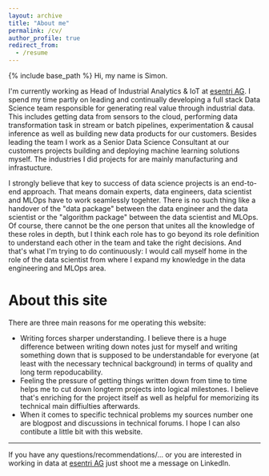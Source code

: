```yaml
---
layout: archive
title: "About me"
permalink: /cv/
author_profile: true
redirect_from:
  - /resume
---
```


{% include base_path %}
Hi, my name is Simon.

I'm currently working as Head of Industrial Analytics & IoT at [esentri AG](https://www.esentri.com/). I spend my time partly on leading and continually developing a full stack Data Science team responsible for generating real value through industrial data. This includes getting data from sensors to the cloud, performing data transformation task in stream or batch pipelines, experimentation & causal inference as well as building new data products for our customers. Besides leading the team I work as a Senior Data Science Consultant at our customers projects building and deploying machine learning solutions myself. The industries I did projects for are mainly manufacturing and infrastucture.

I strongly believe that key to success of data science projects is an end-to-end approach. That means domain experts, data engineers, data scientist and MLOps have to work seamlessly togehter. There is no such thing like a handover of the "data package" between the data engineer and the data scientist or the "algorithm package" between the data scientist and MLOps. Of course, there cannot be the one person that unites all the knowledge of these roles in depth, but I think each role has to go beyond its role definition to understand each other in the team and take the right decisions. And that's what I'm trying to do continuously: I would call myself home in the role of the data scientist from where I expand my knowledge in the data engineering and MLOps area.


About this site
======
There are three main reasons for me operating this website:
- Writing forces sharper understanding. I believe there is a huge difference between writing down notes just for myself and writing something down that is supposed to be understandable for everyone (at least with the necessary technical background) in terms of quality and long term repoducability.
- Feeling the pressure of getting things written down from time to time helps me to cut down longterm projects into logical milestones. I believe that's enriching for the project itself as well as helpful for memorizing its technical main diffiulties afterwards.
- When it comes to specific technical problems my sources number one are blogpost and discussions in technical forums. I hope I can also contibute a little bit with this website. 
  

_____________________________________________________________________________________________  
If you have any questions/recommendations/... or you are interested in working in data at [esentri AG](https://www.esentri.com/) just shoot me a message on LinkedIn.
  
